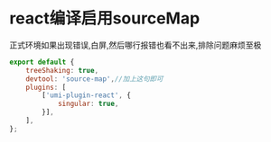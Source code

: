 # react编译启用sourceMap


正式环境如果出现错误,白屏,然后哪行报错也看不出来,排除问题麻烦至极

```js
export default {
    treeShaking: true,
    devtool: 'source-map',//加上这句即可
    plugins: [
        ['umi-plugin-react', {
            singular: true,
        }],
    ],
};

```
